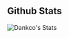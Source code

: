 ## Github Stats
![Dankco's Stats](https://github-readme-stats.vercel.app/api?username=Dankco&theme=vue-dark&show_icons=true&hide_border=true&count_private=true)
